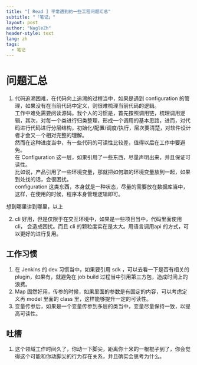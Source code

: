 ```yaml
---
title: "[ Read ] 平常遇到的一些工程问题汇总"
subtitle: "「笔记」"
layout: post
author: "NagleZh"
header-style: text
lang: zh
tags:
  - 笔记
---
```



# 问题汇总

1. 代码追溯困难，在代码向上追溯的过程当中，如果是遇到 configuration 的管理，如果没有在当前代码中定义，则很难梳理当前代码的逻辑。  
工作中难免需要阅读源码。我个人的习惯是，首先按照调用链，梳理调用逻辑，其次，对每一个类进行归类整理，形成一个调用的基本思路，进而，对代码进行代码进行分层结构，初始化/配置/调度/执行，层次要清楚，对软件设计者才会又一个相对完整的理解。  
然而在这种进度当中，有一些代码的可读性比较差，值得以后在工作中要避免。  
在 Configuration 这一层，如果引用了一些东西，尽量声明出来，并且保证可读性。  
比如说，产品引用了一些环境变量，那就把如何取的环境变量放到一起，如果到处找的话，会很困扰。  
configuration 这类东西，本身就是一种状态，尽量的需要放在数据库当中，这样，在使用的时候，程序本身管理逻辑即可。  

想到哪里讲到哪里，以上  

2. cli 好用，但是仅限于在交互环境中，如果是一些项目当中，代码里面使用 cli， 会造成困扰。而且 cli 的颗粒度实在是太大。用语言调用api 的方式，可以更好的进行复用。

## 工作习惯

1. 在 Jenkins 的 dev 习惯当中，如果要引用 sdk ，可以去看一下是否有相关的 plugin，如果有，就避免在 job build 过程当中引用第三方包，造成时间上的浪费。
2. Map 固然好用，传参的时候，如果里面的参数是有固定的内容，可以考虑定义再 model 里面的 class 里，这样能够提升一定的可读性。
3. 变量传参后，如果是一个变量传参到多层的类当中，变量尽量保持一致，以提高可读性。


## 吐槽

1. 这个领域工作时间久了，你动一下脚尖，距离你十米的一根棍子到了，你会觉得这个可能和你动脚尖的行为存在关系，并且确实会思考为什么。
